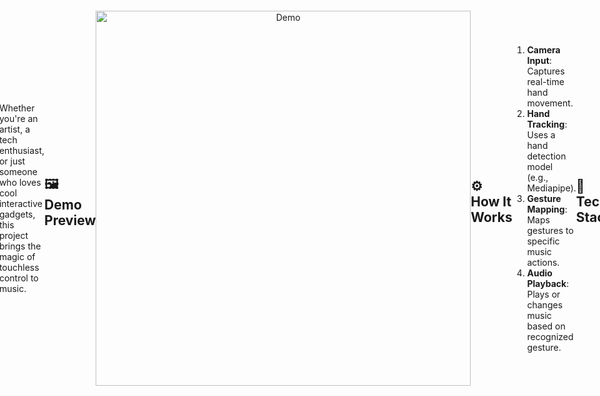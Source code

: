 # 🎶 HandScan Music Player

> Play music with just a wave of your hand ✋🎵  
> A futuristic, touchless music experience using gesture recognition.

![Banner](assets/banner.gif) <!-- Replace with your animated demo or logo -->


<p align="center">
  <img src="https://media.giphy.com/media/v1.Y2lkPTc5MGI3NjExdGZ3bHFzNmdvcWkxdXV5ZzMyMHJmNzU3N2I3ZGxjMWNjaWN2N2Q2MiZlcD12MV9naWZzX3NlYXJjaCZjdD1n/KovJk52xZxvKw/giphy.gif" width="300"/>
  <br/>
  <b>👋 Big Update Loading...</b><br/>
  <h1 style="display: flex; justify-content: center; align-items: center; height: 100vh; margin: 0;"> New features arriving 🔜! </h1>

<body style="display: flex; justify-content: center; align-items: center; height: 100vh; margin: 0;">
  <h1 style="text-align: center;">new features arrive soon</h1>
</body>

<h1 align="center">✨ New Features Arrive Soon ✨</h1>
<p align="center">Stay tuned for awesome updates rolling out tomorrow!</p>
  
</p>


---

## 🌟 Project Overview

**HandScan Music Player** is an innovative application that transforms your hand movements into music controls. No clicks, no taps — just gestures. Using hand tracking technology and a smart algorithm, this system detects your hand's position and triggers musical notes or playlists.

Whether you're an artist, a tech enthusiast, or just someone who loves cool interactive gadgets, this project brings the magic of touchless control to music.

---

## 🖼️ Demo Preview

| Gesture | Action |  
|--------|--------|  
| ✋ Palm Open | Play Music |  
| 🤚 Palm Away | Pause |  
| 👉 Pointing Right | Next Track |  
| 👈 Pointing Left | Previous Track |  

<p align="center">
  <img src="assets/hand-scan-demo.gif" alt="Demo" width="600"/>
</p>

---

## ⚙️ How It Works

1. **Camera Input**: Captures real-time hand movement.
2. **Hand Tracking**: Uses a hand detection model (e.g., Mediapipe).
3. **Gesture Mapping**: Maps gestures to specific music actions.
4. **Audio Playback**: Plays or changes music based on recognized gesture.

---

## 🧰 Tech Stack

- 🔍 **Mediapipe** – for hand gesture detection  
- 🎵 **Python + Pygame / PyDub** – for music control  
- 🎥 **OpenCV** – for camera input and UI feedback  
- 🚀 Future Plan: Integrate with Spotify API for real-time streaming  

---

## 📸 Screenshots

<p float="left">
  <img src="assets/ui-1.png" width="300"/>
  <img src="assets/ui-2.png" width="300"/>
  <img src="assets/ui-3.png" width="300"/>
</p>

---

## 🔮 Coming Soon

- 🧠 Custom gesture training  
- 🎶 Spotify playlist integration  
- 🎤 Voice + Gesture combo control  
- 🌐 Web-based version  

---

## 🛠️ Setup Instructions

```bash
git clone https://github.com/your-username/handscan-music-player.git
cd handscan-music-player
pip install -r requirements.txt
python main.py
